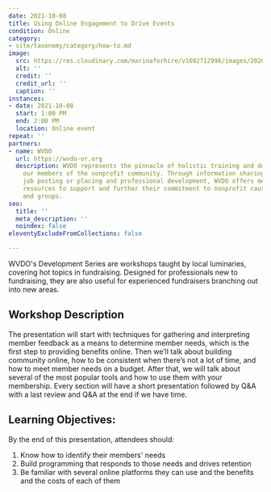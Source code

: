 ```yaml
---
date: 2021-10-08
title: Using Online Engagement to Drive Events
condition: Online
category:
- site/taxonomy/category/how-to.md
image:
  src: https://res.cloudinary.com/marinaforhire/v1602712996/images/2020/10/marina-two-tone-wall_bomuwr.webp
  alt: ''
  credit: ''
  credit_url: ''
  caption: ''
instances:
- date: 2021-10-08
  start: 1:00 PM
  end: 2:00 PM
  location: Online event
repeat: ''
partners:
- name: WVDO
  url: https://wvdo-or.org
  description: WVDO represents the pinnacle of holistic training and development for
    our members of the nonprofit community. Through information sharing, networking,
    job posting or placing and professional development, WVDO offers members and organizations
    resources to support and further their commitment to nonprofit causes, services
    and groups.
seo:
  title: ''
  meta_description: ''
  noindex: false
eleventyExcludeFromCollections: false

---
```

WVDO's Development Series are workshops taught by local luminaries, covering hot topics in fundraising. Designed for professionals new to fundraising, they are also useful for experienced fundraisers branching out into new areas.

## Workshop Description

The presentation will start with techniques for gathering and interpreting member feedback as a means to determine member needs, which is the first step to providing benefits online. Then we’ll talk about building community online, how to be consistent when there’s not a lot of time, and how to meet member needs on a budget. After that, we will talk about several of the most popular tools and how to use them with your membership. Every section will have a short presentation followed by Q&A with a last review and Q&A at the end if we have time.

## Learning Objectives:

By the end of this presentation, attendees should:  
1) Know how to identify their members' needs  
2) Build programming that responds to those needs and drives retention  
3) Be familiar with several online platforms they can use and the benefits and the costs of each of them
